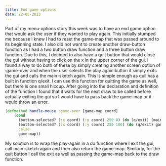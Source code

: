 ```yaml
---
title: End game options
date: 22-06-2023
---
```




Part of my menu-options story this week was to have an end game option that would ask the user if they wanted to play again. This initially stumped me because I knew I had to reset the game-map that was passed around to its beginning state. I also did not want to create another draw-button function as I had a two button draw function and a three button draw function. Due to this, I decided to also have a quit button that would close the gui without having to click on the x in the upper corner of the gui. I found a way to do both of these by simply creating another screen option of :game-over and when the user selects the play again button it simply exits the gui and calls the main-sketch again. This is simple enough as quil has a built in function q/exit. I can use this function for quitting the game as well, but there is one small hiccup. After going into the declaration and definition of the function I found that it waits for the next draw to be called before actually exiting the gui so I would have to pass back the game-map or it would throw an error.
```clojure
(defmethod handle-mouse :game-over [game-map coord]
    (cond
      (button-selected? (:x coord) (:y coord) 250 0) (do (q/exit) (main-sketch) game-map)
      (button-selected? (:x coord) (:y coord) 250 100) (do (q/exit) game-map)
      :else
      game-map))

```
My solution is to wrap the play-again in a do function where I exit the gui, call main-sketch again and then also return the game-map. Similarly, for the quit button I call the exit as well as passing the game-map back to the draw function.
